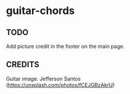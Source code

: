 # guitar-chords

## TODO

Add picture credit in the footer on the main page.

## CREDITS

Guitar image: Jefferson Santos (https://unsplash.com/photos/fCEJGBzAkrU)
